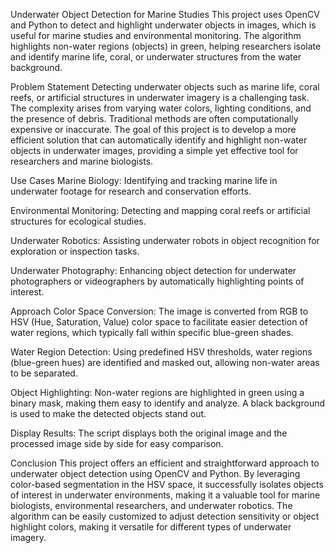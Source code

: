 Underwater Object Detection for Marine Studies
This project uses OpenCV and Python to detect and highlight underwater objects in images, which is useful for marine studies and environmental monitoring. The algorithm highlights non-water regions (objects) in green, helping researchers isolate and identify marine life, coral, or underwater structures from the water background.

Problem Statement
Detecting underwater objects such as marine life, coral reefs, or artificial structures in underwater imagery is a challenging task. The complexity arises from varying water colors, lighting conditions, and the presence of debris. Traditional methods are often computationally expensive or inaccurate. The goal of this project is to develop a more efficient solution that can automatically identify and highlight non-water objects in underwater images, providing a simple yet effective tool for researchers and marine biologists.

Use Cases
Marine Biology: Identifying and tracking marine life in underwater footage for research and conservation efforts.

Environmental Monitoring: Detecting and mapping coral reefs or artificial structures for ecological studies.

Underwater Robotics: Assisting underwater robots in object recognition for exploration or inspection tasks.

Underwater Photography: Enhancing object detection for underwater photographers or videographers by automatically highlighting points of interest.

Approach
Color Space Conversion: The image is converted from RGB to HSV (Hue, Saturation, Value) color space to facilitate easier detection of water regions, which typically fall within specific blue-green shades.

Water Region Detection: Using predefined HSV thresholds, water regions (blue-green hues) are identified and masked out, allowing non-water areas to be separated.

Object Highlighting: Non-water regions are highlighted in green using a binary mask, making them easy to identify and analyze. A black background is used to make the detected objects stand out.

Display Results: The script displays both the original image and the processed image side by side for easy comparison.

Conclusion
This project offers an efficient and straightforward approach to underwater object detection using OpenCV and Python. By leveraging color-based segmentation in the HSV space, it successfully isolates objects of interest in underwater environments, making it a valuable tool for marine biologists, environmental researchers, and underwater robotics. The algorithm can be easily customized to adjust detection sensitivity or object highlight colors, making it versatile for different types of underwater imagery.


